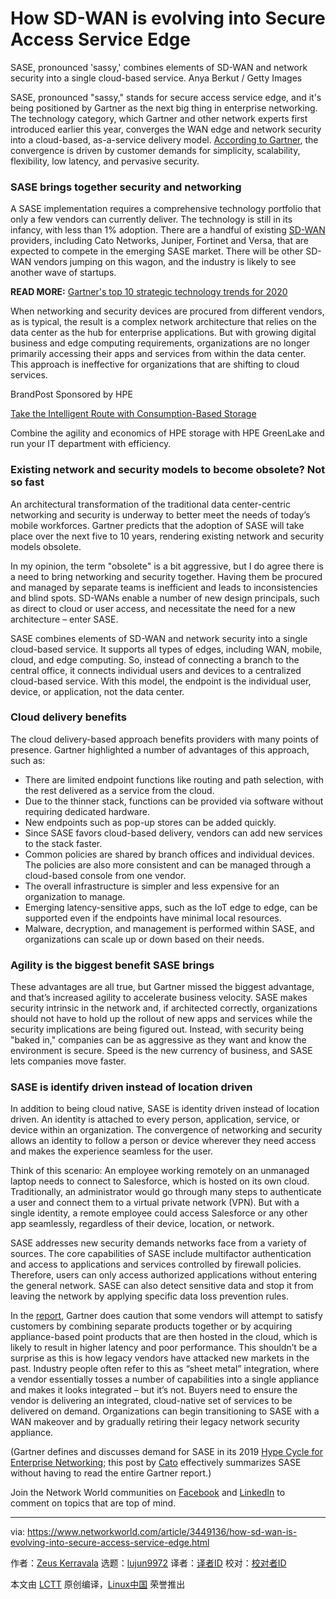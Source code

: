 [#]: collector: (lujun9972)
[#]: translator: ( )
[#]: reviewer: ( )
[#]: publisher: ( )
[#]: url: ( )
[#]: subject: (How SD-WAN is evolving into Secure Access Service Edge)
[#]: via: (https://www.networkworld.com/article/3449136/how-sd-wan-is-evolving-into-secure-access-service-edge.html)
[#]: author: (Zeus Kerravala https://www.networkworld.com/author/Zeus-Kerravala/)

How SD-WAN is evolving into Secure Access Service Edge
======
SASE, pronounced 'sassy,' combines elements of SD-WAN and network security into a single cloud-based service.
Anya Berkut / Getty Images

SASE, pronounced "sassy," stands for secure access service edge, and it's being positioned by Gartner as the next big thing in enterprise networking. The technology category, which Gartner and other network experts first introduced earlier this year, converges the WAN edge and network security into a cloud-based, as-a-service delivery model. [According to Gartner][1], the convergence is driven by customer demands for simplicity, scalability, flexibility, low latency, and pervasive security.

### SASE brings together security and networking

A SASE implementation requires a comprehensive technology portfolio that only a few vendors can currently deliver. The technology is still in its infancy, with less than 1% adoption. There are a handful of existing [SD-WAN][2] providers, including Cato Networks, Juniper, Fortinet and Versa, that are expected to compete in the emerging SASE market. There will be other SD-WAN vendors jumping on this wagon, and the industry is likely to see another wave of startups. 

**READ MORE:** [Gartner's top 10 strategic technology trends for 2020][3]

When networking and security devices are procured from different vendors, as is typical, the result is a complex network architecture that relies on the data center as the hub for enterprise applications. But with growing digital business and edge computing requirements, organizations are no longer primarily accessing their apps and services from within the data center. This approach is ineffective for organizations that are shifting to cloud services.

[][4]

BrandPost Sponsored by HPE

[Take the Intelligent Route with Consumption-Based Storage][4]

Combine the agility and economics of HPE storage with HPE GreenLake and run your IT department with efficiency.

### Existing network and security models to become obsolete? Not so fast

An architectural transformation of the traditional data center-centric networking and security is underway to better meet the needs of today’s mobile workforces. Gartner predicts that the adoption of SASE will take place over the next five to 10 years, rendering existing network and security models obsolete.

In my opinion, the term "obsolete" is a bit aggressive, but I do agree there is a need to bring networking and security together. Having them be procured and managed by separate teams is inefficient and leads to inconsistencies and blind spots. SD-WANs enable a number of new design principals, such as direct to cloud or user access, and necessitate the need for a new architecture – enter SASE.

SASE combines elements of SD-WAN and network security into a single cloud-based service. It supports all types of edges, including WAN, mobile, cloud, and edge computing. So, instead of connecting a branch to the central office, it connects individual users and devices to a centralized cloud-based service. With this model, the endpoint is the individual user, device, or application, not the data center.

### Cloud delivery benefits

The cloud delivery-based approach benefits providers with many points of presence. Gartner highlighted a number of advantages of this approach, such as:

  * There are limited endpoint functions like routing and path selection, with the rest delivered as a service from the cloud.
  * Due to the thinner stack, functions can be provided via software without requiring dedicated hardware.
  * New endpoints such as pop-up stores can be added quickly.
  * Since SASE favors cloud-based delivery, vendors can add new services to the stack faster.
  * Common policies are shared by branch offices and individual devices. The policies are also more consistent and can be managed through a cloud-based console from one vendor.
  * The overall infrastructure is simpler and less expensive for an organization to manage.
  * Emerging latency-sensitive apps, such as the IoT edge to edge, can be supported even if the endpoints have minimal local resources.
  * Malware, decryption, and management is performed within SASE, and organizations can scale up or down based on their needs.



### Agility is the biggest benefit SASE brings

These advantages are all true, but Gartner missed the biggest advantage, and that’s increased agility to accelerate business velocity. SASE makes security intrinsic in the network and, if architected correctly, organizations should not have to hold up the rollout of new apps and services while the security implications are being figured out. Instead, with security being "baked in," companies can be as aggressive as they want and know the environment is secure. Speed is the new currency of business, and SASE lets companies move faster. 

### SASE is identify driven instead of location driven

In addition to being cloud native, SASE is identity driven instead of location driven. An identity is attached to every person, application, service, or device within an organization. The convergence of networking and security allows an identity to follow a person or device wherever they need access and makes the experience seamless for the user.

Think of this scenario: An employee working remotely on an unmanaged laptop needs to connect to Salesforce, which is hosted on its own cloud. Traditionally, an administrator would go through many steps to authenticate a user and connect them to a virtual private network (VPN). But with a single identity, a remote employee could access Salesforce or any other app seamlessly, regardless of their device, location, or network.

SASE addresses new security demands networks face from a variety of sources. The core capabilities of SASE include multifactor authentication and access to applications and services controlled by firewall policies. Therefore, users can only access authorized applications without entering the general network. SASE can also detect sensitive data and stop it from leaving the network by applying specific data loss prevention rules.

In the [report][1], Gartner does caution that some vendors will attempt to satisfy customers by combining separate products together or by acquiring appliance-based point products that are then hosted in the cloud, which is likely to result in higher latency and poor performance. This shouldn’t be a surprise as this is how legacy vendors have attacked new markets in the past. Industry people often refer to this as “sheet metal” integration, where a vendor essentially tosses a number of capabilities into a single appliance and makes it looks integrated – but it’s not. Buyers need to ensure the vendor is delivering an integrated, cloud-native set of services to be delivered on demand. Organizations can begin transitioning to SASE with a WAN makeover and by gradually retiring their legacy network security appliance.

(Gartner defines and discusses demand for SASE in its 2019 [Hype Cycle for Enterprise Networking][1]; this post by [Cato][5] effectively summarizes SASE without having to read the entire Gartner report.)

Join the Network World communities on [Facebook][6] and [LinkedIn][7] to comment on topics that are top of mind.

--------------------------------------------------------------------------------

via: https://www.networkworld.com/article/3449136/how-sd-wan-is-evolving-into-secure-access-service-edge.html

作者：[Zeus Kerravala][a]
选题：[lujun9972][b]
译者：[译者ID](https://github.com/译者ID)
校对：[校对者ID](https://github.com/校对者ID)

本文由 [LCTT](https://github.com/LCTT/TranslateProject) 原创编译，[Linux中国](https://linux.cn/) 荣誉推出

[a]: https://www.networkworld.com/author/Zeus-Kerravala/
[b]: https://github.com/lujun9972
[1]: https://www.gartner.com/doc/3947237
[2]: https://www.networkworld.com/article/3031279/sd-wan-what-it-is-and-why-you-ll-use-it-one-day.html
[3]: https://www.networkworld.com/article/3447401/gartner-top-10-strategic-technology-trends-for-2020.html
[4]: https://www.networkworld.com/article/3440100/take-the-intelligent-route-with-consumption-based-storage.html?utm_source=IDG&utm_medium=promotions&utm_campaign=HPE20773&utm_content=sidebar ( Take the Intelligent Route with Consumption-Based Storage)
[5]: https://www.catonetworks.com/blog/the-secure-access-service-edge-sase-as-described-in-gartners-hype-cycle-for-enterprise-networking-2019/
[6]: https://www.facebook.com/NetworkWorld/
[7]: https://www.linkedin.com/company/network-world
